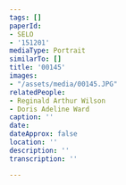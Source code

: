```yaml
---
tags: []
paperId:
- SELO
- '151201'
mediaType: Portrait
similarTo: []
title: '00145'
images:
- "/assets/media/00145.JPG"
relatedPeople:
- Reginald Arthur Wilson
- Doris Adeline Ward
caption: ''
date: 
dateApprox: false
location: ''
description: ''
transcription: ''

---
```

